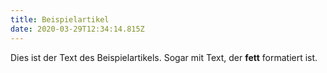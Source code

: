 ```yaml
---
title: Beispielartikel
date: 2020-03-29T12:34:14.815Z
---
```

Dies ist der Text des Beispielartikels. Sogar mit Text, der **fett** formatiert ist.